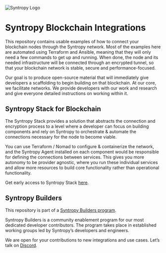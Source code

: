 ![Syntropy Logo](assets/logo.png)
# Syntropy Blockchain Integrations

This repository contains usable examples of how to connect your blockchain nodes through the Syntropy network. Most of the examples here are automated using Terraform and Ansible, meaning that they will only need a few commands to get up and running. When done, the node and its needed infrastructure will be connected through an encrypted tunnel, so that your blockchain network is stable, secure and performance-focused. 

Our goal is to produce open-source material that will immediately give developers a scaffolding to begin building on that blockchain. At our core, we facilitate networks. We provide developers with our work and research and give everyone detailed instructions on working within it. 

## Syntropy Stack for Blockchain

The Syntropy Stack provides a solution that abstracts the connection and encryption process to a level where a developer can focus on building components and rely on Syntropy to orchestrate & automate the connections necessary for the node to become viable.

You can use Terraform / Nomad to configure & containerize the network, and the Syntropy Agent installed on each component would be responsible for defining the connections between services. This gives you more autonomy to be provider agnostic, where you run these individual services and allow more resources to build core functionality rather than operational functionality. 

Get early access to Syntropy Stack [here](https://www.syntropystack.com/request-access).

## Syntropy Builders

This repository is part of a [Syntropy Builders program](https://www.syntropystack.com/build).

Syntropy Builders is a community enablement program for our most dedicated developer contributors. The program takes place in established working groups led by Syntropy’s developers and engineers.

We are open for your contributions to new integrations and use cases. Let’s talk on [Discord](https://discord.gg/NVjTeRGqKb).
